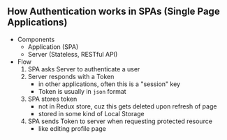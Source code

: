 ## How Authentication works in SPAs (Single Page Applications)
- Components
    - Application (SPA)
    - Server (Stateless, RESTful API)
- Flow
    1. SPA asks Server to authenticate a user
    2. Server responds with a Token
        - in other applications, often this is a "session" key
        - Token is usually in `json` format
    3. SPA stores token
        - not in Redux store, cuz this gets deleted upon refresh of page
        - stored in some kind of Local Storage
    4. SPA sends Token to server when requesting protected resource
        - like editing profile page
